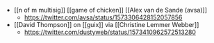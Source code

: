 - [[n of m multisig]] [[game of chicken]] [[Alex van de Sande (avsa)]]
    - https://twitter.com/avsa/status/1573306428152057856
- [[David Thompson]] on [[guix]] via [[Christine Lemmer Webber]]
    - https://twitter.com/dustyweb/status/1573410962572513280
